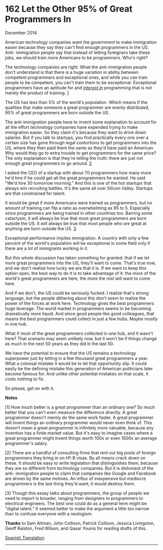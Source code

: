 # 162 Let the Other 95% of Great Programmers In


  
 
  
 December 2014   
  
 American technology companies want the government to make immigration easier because they say they can't find enough programmers in the US. Anti- immigration people say that instead of letting foreigners take these jobs, we should train more Americans to be programmers. Who's right?   
  
 The technology companies are right. What the anti-immigration people don't understand is that there is a huge variation in ability between competent programmers and exceptional ones, and while you can train people to be competent, you can't train them to be exceptional. Exceptional programmers have an aptitude for and [_interest in_](genius.html) programming that is not merely the product of training. [1](#let_the_other_95_of_great_programmers_in_note1)   
  
 The US has less than 5% of the world's population. Which means if the qualities that make someone a great programmer are evenly distributed, 95% of great programmers are born outside the US.   
  
 The anti-immigration people have to invent some explanation to account for all the effort technology companies have expended trying to make immigration easier. So they claim it's because they want to drive down salaries. But if you talk to startups, you find practically every one over a certain size has gone through legal contortions to get programmers into the US, where they then paid them the same as they'd have paid an American. Why would they go to extra trouble to get programmers for the same price? The only explanation is that they're telling the truth: there are just not enough great programmers to go around. [2](#let_the_other_95_of_great_programmers_in_note2)   
  
 I asked the CEO of a startup with about 70 programmers how many more he'd hire if he could get all the great programmers he wanted. He said "We'd hire 30 tomorrow morning." And this is one of the hot startups that always win recruiting battles. It's the same all over Silicon Valley. Startups are that constrained for talent.   
  
 It would be great if more Americans were trained as programmers, but no amount of training can flip a ratio as overwhelming as 95 to 5. Especially since programmers are being trained in other countries too. Barring some cataclysm, it will always be true that most great programmers are born outside the US. It will always be true that most people who are great at anything are born outside the US. [3](#let_the_other_95_of_great_programmers_in_note3)   
  
 Exceptional performance implies immigration. A country with only a few percent of the world's population will be exceptional in some field only if there are a lot of immigrants working in it.   
  
 But this whole discussion has taken something for granted: that if we let more great programmers into the US, they'll want to come. That's true now, and we don't realize how lucky we are that it is. If we want to keep this option open, the best way to do it is to take advantage of it: the more of the world's great programmers are here, the more the rest will want to come here.   
  
 And if we don't, the US could be seriously fucked. I realize that's strong language, but the people dithering about this don't seem to realize the power of the forces at work here. Technology gives the best programmers huge leverage. The world market in programmers seems to be becoming dramatically more liquid. And since good people like good colleagues, that means the best programmers could collect in just a few hubs. Maybe mostly in one hub.   
  
 What if most of the great programmers collected in one hub, and it wasn't here? That scenario may seem unlikely now, but it won't be if things change as much in the next 50 years as they did in the last 50.   
  
 We have the potential to ensure that the US remains a technology superpower just by letting in a few thousand great programmers a year. What a colossal mistake it would be to let that opportunity slip. It could easily be the defining mistake this generation of American politicians later become famous for. And unlike other potential mistakes on that scale, it costs nothing to 
fix.  
 
  
 So please, get on with it.   
  
 
  
 
  
 
  
 
  
 
  
 
  
 **Notes**   
  
 <a name=let_the_other_95_of_great_programmers_in_note1>[1]</a> How much better is a great programmer than an ordinary one? So much better that you can't even measure the difference directly. A great programmer doesn't merely do the same work faster. A great programmer will invent things an ordinary programmer would never even think of. This doesn't mean a great programmer is infinitely more valuable, because any invention has a finite market value. But it's easy to imagine cases where a great programmer might invent things worth 100x or even 1000x an average programmer's salary.   
  
 <a name=let_the_other_95_of_great_programmers_in_note2>[2]</a> There are a handful of consulting firms that rent out big pools of foreign programmers they bring in on H1-B visas. By all means crack down on these. It should be easy to write legislation that distinguishes them, because they are so different from technology companies. But it is dishonest of the anti- immigration people to claim that companies like Google and Facebook are driven by the same motives. An influx of inexpensive but mediocre programmers is the last thing they'd want; it would destroy them.   
  
 <a name=let_the_other_95_of_great_programmers_in_note3>[3]</a> Though this essay talks about programmers, the group of people we need to import is broader, ranging from designers to programmers to electrical engineers. The best one could do as a general term might be "digital talent." It seemed better to make the argument a little too narrow than to confuse everyone with a neologism.   
  
 **Thanks** to Sam Altman, John Collison, Patrick Collison, Jessica Livingston, Geoff Ralston, Fred Wilson, and Qasar Younis for reading drafts of this.   
  
 
  
 
  
 
  
 [Spanish Translation](http://www.garron.me/es/bitacora/95.html)   
  
 
  
 
  
 
  
 

 
* * *
 

 

